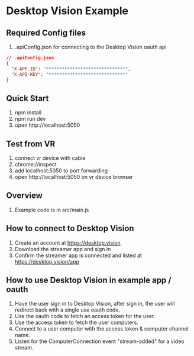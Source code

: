 # Desktop Vision Example

## Required Config files

1. .apiConfig.json for connecting to the Desktop Vision oauth api

```json 
// .apiConfig.json
{
  "X-APP-ID": "******************************",
  "X-API-KEY": "*****************************"
}
```

## Quick Start

1. npm install
2. npm run dev
3. open http://localhost:5050

## Test from VR

1. connect vr device with cable
2. chrome://inspect
3. add localhost:5050 to port forwarding
4. open http://localhost:5050 on vr device browser

## Overview

1. Example code is in src/main.js


## How to connect to Desktop Vision

1. Create an account at https://desktop.vision
2. Download the streamer app and sign in
3. Confirm the streamer app is connected and listed at https://desktop.vision/app

## How to use Desktop Vision in example app / oauth

1. Have the user sign in to Desktop Vision, after sign in, the user will redirect back with a single use oauth code.
2. Use the oauth code to fetch an access token for the user.
3. Use the access token to fetch the user computers.
4. Connect to a user computer with the access token & computer channel name.
5. Listen for the ComputerConnection event "stream-added" for a video stream.

